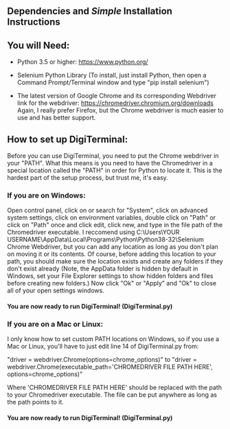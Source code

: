 ## Dependencies and _Simple_ Installation Instructions

## You will Need:

- Python 3.5 or higher: https://www.python.org/

- Selenium Python Library (To install, just install Python, then open a
Command Prompt/Terminal window and type "pip install selenium")

- The latest version of Google Chrome and its corresponding Webdriver
link for the webdriver: https://chromedriver.chromium.org/downloads
Again, I really prefer Firefox, but the Chrome webdriver
is much easier to use and has better support.

## How to set up DigiTerminal:

Before you can use DigiTerminal, you need to put the Chrome webdriver in your "PATH". What this means is you need to
have the Chromedriver in a special location called the "PATH" in order
for Python to locate it. This is the hardest part of the setup process, but
trust me, it's easy.

### If you are on Windows:
Open control panel, click on or search for "System", click on advanced system settings,
click on environment variables, double click on "Path" or click on "Path" once and click edit,
click new, and type in the file path of the Chromedriver executable. I reccomend using
C:\Users\YOUR USERNAME\AppData\Local\Programs\Python\Python38-32\Selenium Chrome Webdriver\,
but you can add any location as long as you don't plan on moving it or its contents.
Of course, before adding this location to your path, you should make sure the location exists
and create any folders if they don't exist already (Note, the AppData folder is hidden by default in Windows, 
set your File Explorer settings to show hidden folders and files before creating new folders.)
Now click "Ok" or "Apply" and "Ok" to close all of your open settings windows.
#### You are now ready to run DigiTerminal! (DigiTerminal.py)

### If you are on a Mac or Linux:
I only know how to set custom PATH locations on Windows, so
if you use a Mac or Linux, you'll have to just edit line 14 of DigiTerminal.py from:

"driver = webdriver.Chrome(options=chrome_options)"
to
"driver = webdriver.Chrome(executable_path='CHROMEDRIVER FILE PATH HERE', options=chrome_options)"

Where 'CHROMEDRIVER FILE PATH HERE' should be replaced with the path to your Chromedriver executable. The file can be put anywhere as long as the path points to it.
#### You are now ready to run DigiTerminal! (DigiTerminal.py)
